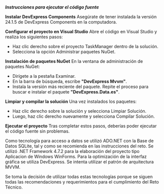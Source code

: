 ***Instrucciones para ejecutar el código fuente***

**Instalar DevExpress Components**
Asegúrate de tener instalada la versión 24.1.5 de DevExpress Components en la computadora.

**Configurar el proyecto en Visual Studio**
Abre el código en Visual Studio y realiza los siguientes pasos:
  - Haz clic derecho sobre el proyecto TaskManager dentro de la solución.
  - Selecciona la opción Administrar paquetes NuGet.

**Instalación de paquetes NuGet**
En la ventana de administración de paquetes NuGet:
  - Dirígete a la pestaña Examinar.
  - En la barra de búsqueda, escribe **"DevExpress Mvvm"**.
  - Instala la versión más reciente del paquete.
Repite el proceso para buscar e instalar el paquete **"DevExpress.Data.es"**.

**Limpiar y compilar la solución**
Una vez instalados los paquetes:
  - Haz clic derecho sobre la solución y selecciona Limpiar Solución.
  - Luego, haz clic derecho nuevamente y selecciona Compilar Solución.
  
**Ejecutar el proyecto**
Tras completar estos pasos, deberías poder ejecutar el código fuente sin problemas.



Como tecnología para acceso a datos se utilizó ADO.NET con la Base de Datos SQLite, tal y como se recomienda en las instrucciones del reto.
Se utilizó .NET Framework 4.7.2 para la elaboración del proyecto tipo Aplicacion de Windows WinForms.
Para la optimización de la interfaz gráfica se utiliza DevExpress.
Se intenta utilizar el patrón de arquitectura MVVM.

Se toma la decisión de utilizar todas estas tecnologías porque se siguen todas las recomendaciones y requerimientos para el cumplimiento del Reto Técnico.
